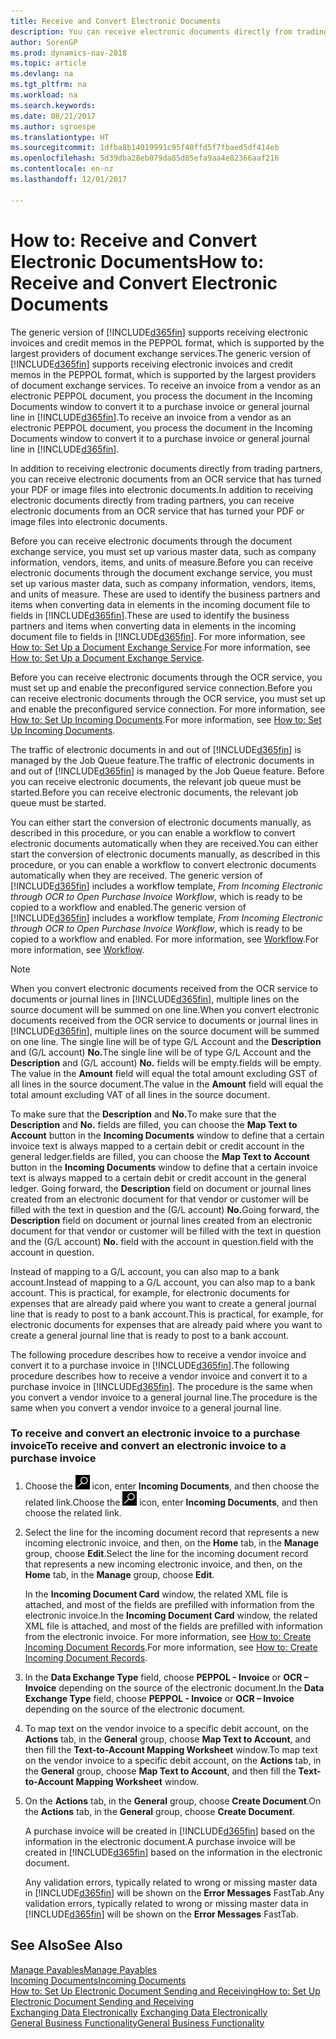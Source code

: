 ```yaml
---
title: Receive and Convert Electronic Documents
description: You can receive electronic documents directly from trading partners or from an OCR service.
author: SorenGP
ms.prod: dynamics-nav-2018
ms.topic: article
ms.devlang: na
ms.tgt_pltfrm: na
ms.workload: na
ms.search.keywords: 
ms.date: 08/21/2017
ms.author: sgroespe
ms.translationtype: HT
ms.sourcegitcommit: 1dfba8b14019991c95f40ffd5f7fbaed5df414eb
ms.openlocfilehash: 5d39dba28eb079da85d85efa9aa4e82366aaf216
ms.contentlocale: en-nz
ms.lasthandoff: 12/01/2017

---
```

# <a name="how-to-receive-and-convert-electronic-documents"></a><span data-ttu-id="90afb-103">How to: Receive and Convert Electronic Documents</span><span class="sxs-lookup"><span data-stu-id="90afb-103">How to: Receive and Convert Electronic Documents</span></span>
<span data-ttu-id="90afb-104">The generic version of [!INCLUDE[d365fin](includes/d365fin_md.md)] supports receiving electronic invoices and credit memos in the PEPPOL format, which is supported by the largest providers of document exchange services.</span><span class="sxs-lookup"><span data-stu-id="90afb-104">The generic version of [!INCLUDE[d365fin](includes/d365fin_md.md)] supports receiving electronic invoices and credit memos in the PEPPOL format, which is supported by the largest providers of document exchange services.</span></span> <span data-ttu-id="90afb-105">To receive an invoice from a vendor as an electronic PEPPOL document, you process the document in the Incoming Documents window to convert it to a purchase invoice or general journal line in [!INCLUDE[d365fin](includes/d365fin_md.md)].</span><span class="sxs-lookup"><span data-stu-id="90afb-105">To receive an invoice from a vendor as an electronic PEPPOL document, you process the document in the Incoming Documents window to convert it to a purchase invoice or general journal line in [!INCLUDE[d365fin](includes/d365fin_md.md)].</span></span>

 <span data-ttu-id="90afb-106">In addition to receiving electronic documents directly from trading partners, you can receive electronic documents from an OCR service that has turned your PDF or image files into electronic documents.</span><span class="sxs-lookup"><span data-stu-id="90afb-106">In addition to receiving electronic documents directly from trading partners, you can receive electronic documents from an OCR service that has turned your PDF or image files into electronic documents.</span></span>  

 <span data-ttu-id="90afb-107">Before you can receive electronic documents through the document exchange service, you must set up various master data, such as company information, vendors, items, and units of measure.</span><span class="sxs-lookup"><span data-stu-id="90afb-107">Before you can receive electronic documents through the document exchange service, you must set up various master data, such as company information, vendors, items, and units of measure.</span></span> <span data-ttu-id="90afb-108">These are used to identify the business partners and items when converting data in elements in the incoming document file to fields in [!INCLUDE[d365fin](includes/d365fin_md.md)].</span><span class="sxs-lookup"><span data-stu-id="90afb-108">These are used to identify the business partners and items when converting data in elements in the incoming document file to fields in [!INCLUDE[d365fin](includes/d365fin_md.md)].</span></span> <span data-ttu-id="90afb-109">For more information, see [How to: Set Up a Document Exchange Service](across-how-to-set-up-a-document-exchange-service.md).</span><span class="sxs-lookup"><span data-stu-id="90afb-109">For more information, see [How to: Set Up a Document Exchange Service](across-how-to-set-up-a-document-exchange-service.md).</span></span>  

 <span data-ttu-id="90afb-110">Before you can receive electronic documents through the OCR service, you must set up and enable the preconfigured service connection.</span><span class="sxs-lookup"><span data-stu-id="90afb-110">Before you can receive electronic documents through the OCR service, you must set up and enable the preconfigured service connection.</span></span> <span data-ttu-id="90afb-111">For more information, see [How to: Set Up Incoming Documents](across-how-setup-income-documents.md).</span><span class="sxs-lookup"><span data-stu-id="90afb-111">For more information, see [How to: Set Up Incoming Documents](across-how-setup-income-documents.md).</span></span>  

 <span data-ttu-id="90afb-112">The traffic of electronic documents in and out of [!INCLUDE[d365fin](includes/d365fin_md.md)] is managed by the Job Queue feature.</span><span class="sxs-lookup"><span data-stu-id="90afb-112">The traffic of electronic documents in and out of [!INCLUDE[d365fin](includes/d365fin_md.md)] is managed by the Job Queue feature.</span></span> <span data-ttu-id="90afb-113">Before you can receive electronic documents, the relevant job queue must be started.</span><span class="sxs-lookup"><span data-stu-id="90afb-113">Before you can receive electronic documents, the relevant job queue must be started.</span></span>  

 <span data-ttu-id="90afb-114">You can either start the conversion of electronic documents manually, as described in this procedure, or you can enable a workflow to convert electronic documents automatically when they are received.</span><span class="sxs-lookup"><span data-stu-id="90afb-114">You can either start the conversion of electronic documents manually, as described in this procedure, or you can enable a workflow to convert electronic documents automatically when they are received.</span></span> <span data-ttu-id="90afb-115">The generic version of [!INCLUDE[d365fin](includes/d365fin_md.md)] includes a workflow template, *From Incoming Electronic through OCR to Open Purchase Invoice Workflow*, which is ready to be copied to a workflow and enabled.</span><span class="sxs-lookup"><span data-stu-id="90afb-115">The generic version of [!INCLUDE[d365fin](includes/d365fin_md.md)] includes a workflow template, *From Incoming Electronic through OCR to Open Purchase Invoice Workflow*, which is ready to be copied to a workflow and enabled.</span></span> <span data-ttu-id="90afb-116">For more information, see [Workflow](across-workflow.md).</span><span class="sxs-lookup"><span data-stu-id="90afb-116">For more information, see [Workflow](across-workflow.md).</span></span>  

> [!NOTE]  
>  <span data-ttu-id="90afb-117">When you convert electronic documents received from the OCR service to documents or journal lines in [!INCLUDE[d365fin](includes/d365fin_md.md)], multiple lines on the source document will be summed on one line.</span><span class="sxs-lookup"><span data-stu-id="90afb-117">When you convert electronic documents received from the OCR service to documents or journal lines in [!INCLUDE[d365fin](includes/d365fin_md.md)], multiple lines on the source document will be summed on one line.</span></span> <span data-ttu-id="90afb-118">The single line will be of type G/L Account and the **Description** and (G/L account) **No.**</span><span class="sxs-lookup"><span data-stu-id="90afb-118">The single line will be of type G/L Account and the **Description** and (G/L account) **No.**</span></span> <span data-ttu-id="90afb-119">fields will be empty.</span><span class="sxs-lookup"><span data-stu-id="90afb-119">fields will be empty.</span></span> <span data-ttu-id="90afb-120">The value in the **Amount** field will equal the total amount excluding GST of all lines in the source document.</span><span class="sxs-lookup"><span data-stu-id="90afb-120">The value in the **Amount** field will equal the total amount excluding VAT of all lines in the source document.</span></span>  
>   
>  <span data-ttu-id="90afb-121">To make sure that the **Description** and **No.**</span><span class="sxs-lookup"><span data-stu-id="90afb-121">To make sure that the **Description** and **No.**</span></span> <span data-ttu-id="90afb-122">fields are filled, you can choose the **Map Text to Account** button in the **Incoming Documents** window to define that a certain invoice text is always mapped to a certain debit or credit account in the general ledger.</span><span class="sxs-lookup"><span data-stu-id="90afb-122">fields are filled, you can choose the **Map Text to Account** button in the **Incoming Documents** window to define that a certain invoice text is always mapped to a certain debit or credit account in the general ledger.</span></span> <span data-ttu-id="90afb-123">Going forward, the **Description** field on document or journal lines created from an electronic document for that vendor or customer will be filled with the text in question and the (G/L account) **No.**</span><span class="sxs-lookup"><span data-stu-id="90afb-123">Going forward, the **Description** field on document or journal lines created from an electronic document for that vendor or customer will be filled with the text in question and the (G/L account) **No.**</span></span> <span data-ttu-id="90afb-124">field with the account in question.</span><span class="sxs-lookup"><span data-stu-id="90afb-124">field with the account in question.</span></span>  
>   
>  <span data-ttu-id="90afb-125">Instead of mapping to a G/L account, you can also map to a bank account.</span><span class="sxs-lookup"><span data-stu-id="90afb-125">Instead of mapping to a G/L account, you can also map to a bank account.</span></span> <span data-ttu-id="90afb-126">This is practical, for example, for electronic documents for expenses that are already paid where you want to create a general journal line that is ready to post to a bank account.</span><span class="sxs-lookup"><span data-stu-id="90afb-126">This is practical, for example, for electronic documents for expenses that are already paid where you want to create a general journal line that is ready to post to a bank account.</span></span>  

 <span data-ttu-id="90afb-127">The following procedure describes how to receive a vendor invoice and convert it to a purchase invoice in [!INCLUDE[d365fin](includes/d365fin_md.md)].</span><span class="sxs-lookup"><span data-stu-id="90afb-127">The following procedure describes how to receive a vendor invoice and convert it to a purchase invoice in [!INCLUDE[d365fin](includes/d365fin_md.md)].</span></span> <span data-ttu-id="90afb-128">The procedure is the same when you convert a vendor invoice to a general journal line.</span><span class="sxs-lookup"><span data-stu-id="90afb-128">The procedure is the same when you convert a vendor invoice to a general journal line.</span></span>  

### <a name="to-receive-and-convert-an-electronic-invoice-to-a-purchase-invoice"></a><span data-ttu-id="90afb-129">To receive and convert an electronic invoice to a purchase invoice</span><span class="sxs-lookup"><span data-stu-id="90afb-129">To receive and convert an electronic invoice to a purchase invoice</span></span>  

1.  <span data-ttu-id="90afb-130">Choose the ![Search for Page or Report](media/ui-search/search_small.png "Search for Page or Report icon") icon, enter **Incoming Documents**, and then choose the related link.</span><span class="sxs-lookup"><span data-stu-id="90afb-130">Choose the ![Search for Page or Report](media/ui-search/search_small.png "Search for Page or Report icon") icon, enter **Incoming Documents**, and then choose the related link.</span></span>  

2.  <span data-ttu-id="90afb-131">Select the line for the incoming document record that represents a new incoming electronic invoice, and then, on the **Home** tab, in the **Manage** group, choose **Edit**.</span><span class="sxs-lookup"><span data-stu-id="90afb-131">Select the line for the incoming document record that represents a new incoming electronic invoice, and then, on the **Home** tab, in the **Manage** group, choose **Edit**.</span></span>  

     <span data-ttu-id="90afb-132">In the **Incoming Document Card** window, the related XML file is attached, and most of the fields are prefilled with information from the electronic invoice.</span><span class="sxs-lookup"><span data-stu-id="90afb-132">In the **Incoming Document Card** window, the related XML file is attached, and most of the fields are prefilled with information from the electronic invoice.</span></span> <span data-ttu-id="90afb-133">For more information, see [How to: Create Incoming Document Records](across-how-create-income-document-records.md).</span><span class="sxs-lookup"><span data-stu-id="90afb-133">For more information, see [How to: Create Incoming Document Records](across-how-create-income-document-records.md).</span></span>  

3.  <span data-ttu-id="90afb-134">In the **Data Exchange Type** field, choose **PEPPOL - Invoice** or **OCR – Invoice** depending on the source of the electronic document.</span><span class="sxs-lookup"><span data-stu-id="90afb-134">In the **Data Exchange Type** field, choose **PEPPOL - Invoice** or **OCR – Invoice** depending on the source of the electronic document.</span></span>  

4.  <span data-ttu-id="90afb-135">To map text on the vendor invoice to a specific debit account, on the **Actions** tab, in the **General** group, choose **Map Text to Account**, and then fill the **Text-to-Account Mapping Worksheet** window.</span><span class="sxs-lookup"><span data-stu-id="90afb-135">To map text on the vendor invoice to a specific debit account, on the **Actions** tab, in the **General** group, choose **Map Text to Account**, and then fill the **Text-to-Account Mapping Worksheet** window.</span></span>  

5.  <span data-ttu-id="90afb-136">On the **Actions** tab, in the **General** group, choose **Create Document**.</span><span class="sxs-lookup"><span data-stu-id="90afb-136">On the **Actions** tab, in the **General** group, choose **Create Document**.</span></span>  

     <span data-ttu-id="90afb-137">A purchase invoice will be created in [!INCLUDE[d365fin](includes/d365fin_md.md)] based on the information in the electronic document.</span><span class="sxs-lookup"><span data-stu-id="90afb-137">A purchase invoice will be created in [!INCLUDE[d365fin](includes/d365fin_md.md)] based on the information in the electronic document.</span></span>  

     <span data-ttu-id="90afb-138">Any validation errors, typically related to wrong or missing master data in [!INCLUDE[d365fin](includes/d365fin_md.md)] will be shown on the **Error Messages** FastTab.</span><span class="sxs-lookup"><span data-stu-id="90afb-138">Any validation errors, typically related to wrong or missing master data in [!INCLUDE[d365fin](includes/d365fin_md.md)] will be shown on the **Error Messages** FastTab.</span></span>  

## <a name="see-also"></a><span data-ttu-id="90afb-139">See Also</span><span class="sxs-lookup"><span data-stu-id="90afb-139">See Also</span></span>  
[<span data-ttu-id="90afb-140">Manage Payables</span><span class="sxs-lookup"><span data-stu-id="90afb-140">Manage Payables</span></span>](payables-manage-payables.md)  
[<span data-ttu-id="90afb-141">Incoming Documents</span><span class="sxs-lookup"><span data-stu-id="90afb-141">Incoming Documents</span></span>](across-income-documents.md)  
[<span data-ttu-id="90afb-142">How to: Set Up Electronic Document Sending and Receiving</span><span class="sxs-lookup"><span data-stu-id="90afb-142">How to: Set Up Electronic Document Sending and Receiving</span></span>](across-how-to-set-up-electronic-document-sending-and-receiving.md)  
<span data-ttu-id="90afb-143">[Exchanging Data Electronically](across-data-exchange.md) </span><span class="sxs-lookup"><span data-stu-id="90afb-143">[Exchanging Data Electronically](across-data-exchange.md) </span></span>  
[<span data-ttu-id="90afb-144">General Business Functionality</span><span class="sxs-lookup"><span data-stu-id="90afb-144">General Business Functionality</span></span>](ui-across-business-areas.md)  

